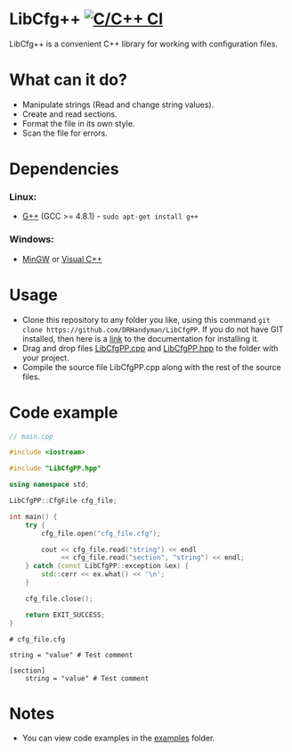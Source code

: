 # LibCfg++ [![C/C++ CI](https://github.com/DRHandyman/LibCfgPP/actions/workflows/c-cpp.yml/badge.svg)](https://github.com/DRHandyman/LibCfgPP/actions/workflows/c-cpp.yml)
LibCfg++ is a convenient C++ library for working with configuration files.
# What can it do?
* Manipulate strings (Read and change string values).
* Create and read sections.
* Format the file in its own style.
* Scan the file for errors.
# Dependencies
### Linux:
* [G++](https://gcc.gnu.org/projects/cxx-status.html#cxx11) (GCC >= 4.8.1) - ```sudo apt-get install g++```
### Windows:
* [MinGW](https://sourceforge.net/projects/mingw/) or [Visual C++](https://docs.microsoft.com/en-us/cpp/windows/latest-supported-vc-redist?view=msvc-170)
# Usage
* Clone this repository to any folder you like, using this command ```git clone https://github.com/DRHandyman/LibCfgPP```. If you do not have GIT installed, then here is a [link](https://github.com/git-guides/install-git) to the documentation for installing it.
* Drag and drop files [LibCfgPP.cpp](https://github.com/DRHandyman/LibCfgPP/blob/main/LibCfgPP.cpp) and [LibCfgPP.hpp](https://github.com/DRHandyman/LibCfgPP/blob/main/LibCfgPP.hpp) to the folder with your project.
* Compile the source file LibCfgPP.cpp along with the rest of the source files.
# Code example
```cpp
// main.cpp

#include <iostream>

#include "LibCfgPP.hpp"

using namespace std;

LibCfgPP::CfgFile cfg_file;

int main() {
    try {
        cfg_file.open("cfg_file.cfg");

        cout << cfg_file.read("string") << endl
             << cfg_file.read("section", "string") << endl;
    } catch (const LibCfgPP::exception &ex) {
        std::cerr << ex.what() << '\n';
    }

    cfg_file.close();

    return EXIT_SUCCESS;
}
```
```
# cfg_file.cfg

string = "value" # Test comment
 
[section]
    string = "value" # Test comment
```
# Notes
* You can view code examples in the [examples](https://github.com/DRHandyman/LibCfgPP/tree/main/examples) folder.